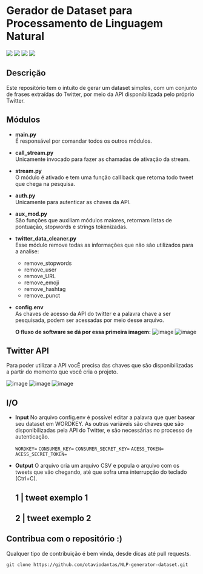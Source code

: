 # Gerador de Dataset para Processamento de Linguagem Natural

![](https://img.shields.io/badge/Python-3.8.5-green)
![](https://img.shields.io/badge/Tweepy-3.9.0-orange)
![](https://img.shields.io/badge/NLTK-3.5-red)
![](https://img.shields.io/badge/Unidecode-1.1.1-yellow)

## Descrição
Este repositório tem o intuito de gerar um dataset simples, com um conjunto de frases extraídas do Twitter, por meio da API disponibilizada pelo próprio Twitter.

## Módulos

- **main.py**\
  É responsável por comandar todos os outros módulos.

- **call_stream.py**\
  Unicamente invocado para fazer as chamadas de ativação da stream.

- **stream.py**\
  O módulo é ativado e tem uma função call back que retorna todo tweet que chega na pesquisa.

- **auth.py**\
  Unicamente para autenticar as chaves da API.

- **aux_mod.py**\
  São funções que auxiliam módulos maiores, retornam listas de pontuação, stopwords e strings tokenizadas.

- **twitter_data_cleaner.py**\
  Esse módulo remove todas as informações que não são utilizados para a analise:
    * remove_stopwords
    * remove_user
    * remove_URL
    * remove_emoji
    * remove_hashtag
    * remove_punct
    
- **config.env**\
  As chaves de acesso da API do twitter e a palavra chave a ser pesquisada, podem ser acessadas por meio desse arquivo.
  
  **O fluxo de software se dá por essa primeira imagem:**
![image](https://drive.google.com/uc?export=view&id=1LgeNobP9HVsbWzo8nU0OYU376jcq3WGl)
![image](https://drive.google.com/uc?export=view&id=15bgr66RpwSD2ZFTgzWEY4XWDVIbodgcu)

## Twitter API
Para poder utilizar a API vocÊ precisa das chaves que são disponibilizadas a partir do momento que você cria o projeto.

![image](https://drive.google.com/uc?export=view&id=1VoVev9ovz37wuja_ST0UdN7Z9bmYu3yT)
![image](https://drive.google.com/uc?export=view&id=1FySb1D-5IEjZ-S0HjAOlCnVwYbn--GZM)
![image](https://drive.google.com/uc?export=view&id=1wB4zoOH9YXEfBaZr3YvjqS1fDtDvMRuA)

## I/O
- **Input**
  No arquivo config.env é possível editar a palavra que quer basear seu dataset em WORDKEY.
  As outras variáveis são chaves que são disponibilizadas pela API do Twitter, e são necessárias no processo de autenticação.
  
  `WORDKEY=`
  `CONSUMER_KEY=`
  `CONSUMER_SECRET_KEY=`
  `ACESS_TOKEN= ACESS_SECRET_TOKEN=` 

- **Output**
  O arquivo cria um arquivo CSV e popula o arquivo com os tweets que vão chegando, até que sofra uma interrupção do teclado (Ctrl+C).
  
  1 | tweet exemplo 1 
  --------------------
  2 | tweet exemplo 2
  --------------------
  
## Contribua com o repositório :)

Qualquer tipo de contribuição é bem vinda, desde dicas até pull requests. 

`git clone https://github.com/otaviodantas/NLP-generator-dataset.git`
